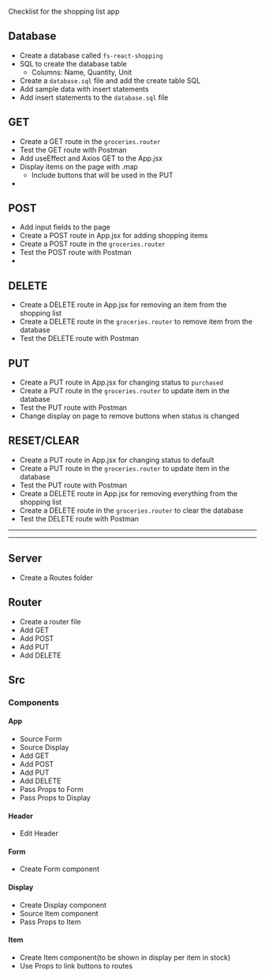 Checklist for the shopping list app

## Database
 * Create a database called `fs-react-shopping`
 * SQL to create the database table
    * Columns: Name, Quantity, Unit
 * Create a `database.sql` file and add the create table SQL
 * Add sample data with insert statements
 * Add insert statements to the `database.sql` file

## GET 
 * Create a GET route in the `groceries.router`
 * Test the GET route with Postman
 * Add useEffect and Axios GET to the App.jsx
 * Display items on the page with .map
    * Include buttons that will be used in the PUT
 * 

## POST
 * Add input fields to the page
 * Create a POST route in App.jsx for adding shopping items
 * Create a POST route in the `groceries.router`
 * Test the POST route with Postman
 * 

## DELETE
 * Create a DELETE route in App.jsx for removing an item from the shopping list
 * Create a DELETE route in  the `groceries.router` to remove item from the database
 * Test the DELETE route with Postman

## PUT
 * Create a PUT route in App.jsx for changing status to `purchased`
 * Create a PUT route in the `groceries.router` to update item in the database
 * Test the PUT route with Postman
 * Change display on page to remove buttons when status is changed

## RESET/CLEAR
 * Create a PUT route in App.jsx for changing status to default
 * Create a PUT route in the `groceries.router` to update item in the database
 * Test the PUT route with Postman
 * Create a DELETE route in App.jsx for removing everything from the shopping list
 * Create a DELETE route in  the `groceries.router` to clear the database
 * Test the DELETE route with Postman

-----------
-----------


 ## Server
 * Create a Routes folder

 ## Router
 * Create a router file
 * Add GET
 * Add POST
 * Add PUT
 * Add DELETE

 ## Src

 ### Components

 #### App
 * Source Form
 * Source Display
 * Add GET
 * Add POST
 * Add PUT
 * Add DELETE
 * Pass Props to Form
 * Pass Props to Display

 #### Header
 * Edit Header

 #### Form
 * Create Form component

 #### Display
 * Create Display component
 * Source Item component
 * Pass Props to Item

 #### Item
 * Create Item component(to be shown in display per item in stock)
 * Use Props to link buttons to routes